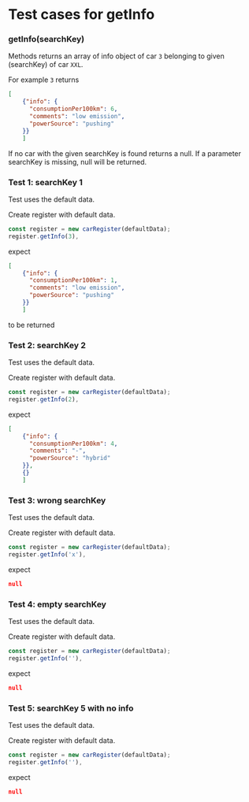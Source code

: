 # Test cases for getInfo

### **getInfo(searchKey)**
Methods returns an array of info object of car `3` belonging to given (searchKey) of car `XXL`.

For example `3` returns 
```json
[
    {"info": {
      "consumptionPer100km": 6,
      "comments": "low emission",
      "powerSource": "pushing"
    }}
    ]
```
If no car with the given searchKey is found returns a null.
If a parameter searchKey is missing, null will be returned.

### Test 1: searchKey 1
Test uses the default data.

Create register with default data.
```js
const register = new carRegister(defaultData);
register.getInfo(3),
```
expect
```json
[
    {"info": {
      "consumptionPer100km": 1,
      "comments": "low emission",
      "powerSource": "pushing"
    }}
    ]
```
to be returned

### Test 2: searchKey 2
Test uses the default data.

Create register with default data.
```js
const register = new carRegister(defaultData);
register.getInfo(2),
```
expect
```json
[
    {"info": {
      "consumptionPer100km": 4,
      "comments": "-",
      "powerSource": "hybrid"
    }},
    {}
    ]
```
### Test 3: wrong searchKey
Test uses the default data.

Create register with default data.
```js
const register = new carRegister(defaultData);
register.getInfo('x'),
```
expect
```json
null
```

### Test 4: empty searchKey
Test uses the default data.

Create register with default data.
```js
const register = new carRegister(defaultData);
register.getInfo(''),
```
expect
```json
null
```

### Test 5: searchKey 5 with no info
Test uses the default data.

Create register with default data.
```js
const register = new carRegister(defaultData);
register.getInfo(''),
```
expect
```json
null
```

